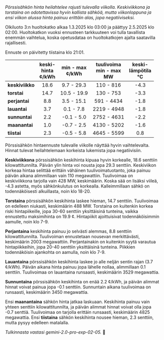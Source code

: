 *Pörssisähkön hinta heilahtelee rajusti tulevalla viikolla. Keskiviikkona ja torstaina on odotettavissa hyvin kallista sähköä, mutta viikonloppuna ja ensi viikon alussa hinta painuu erittäin alas, jopa negatiiviseksi.*


Olkiluoto 3:n huoltokatko alkaa 1.3.2025 klo 03:00 ja päättyy 2.5.2025 klo 02:00. Huoltokatkon vuoksi ennusteen tarkkuuteen voi tulla tavallista enemmän vaihtelua, koska opetusdataa on huoltokatkojen ajalta saatavilla rajallisesti.

Ennuste on päivitetty tiistaina klo 21:01.

|   | keski-<br>hinta<br>¢/kWh | min - max<br>¢/kWh | tuulivoima<br>min - max<br>MW | keski-<br>lämpötila<br>°C |
|:-------------|:----------------:|:----------------:|:-------------:|:-------------:|
|   **keskiviikko**  | 18.6 | 9.7 - 29.3 | 110 - 816 | -4.3 |
|   **torstai**  | 14.7 | 10.5 - 19.9 | 130 - 753 | -3.3 |
| **perjantai** | 8.8  | 3.5 - 15.1  | 591 - 4434  | -1.8  |
| **lauantai**  | 3.7  | 0.1 - 7.8  | 2219 - 4948  | -1.8  |
| **sunnuntai**  | 2.2  | -0.1 - 5.0 | 2752 - 4631  | -2.2  |
| **maanantai**  | 1.0 | -0.7 - 2.5  | 4130 - 5202 | -1.6  |
| **tiistai**  | 2.3  | -0.5 - 5.8  | 4645 - 5599  | 0.8  |

Pörssisähkön hintaennuste tulevalle viikolle näyttää hyvin vaihtelevalta. Hinnat tulevat heilahtelemaan korkeista lukemista jopa negatiivisiin.

**Keskiviikkona** pörssisähkön keskihinta kipuaa hyvin korkealle, 18.6 senttiin kilowattitunnilta. Päivän ylin hinta voi nousta jopa 29.3 senttiin. Keskiviikon korkeaa hintaa selittää erittäin vähäinen tuulivoimatuotanto, joka painuu päivän aikana alimmillaan vain 110 megawattiin. Tuulivoimaa on keskiviikkona tarjolla vain 428 MW, keskimäärin. Koska sää on lisäksi viileä, -4.3 astetta, myös sähkönkulutus on korkealla. Kalleimmillaan sähkö on todennäköisesti alkuillasta, noin klo 18-20.

**Torstaina** pörssisähkön keskihinta laskee hieman, 14.7 senttiin. Tuulivoimaa on edelleen niukasti, keskimäärin 488 MW. Torstaina on kuitenkin korkea riski hintapiikeille, jopa 30-60 senttiin yksittäisinä tunteina, vaikka ennustettu maksimihinta on 19.9 ¢. Hintapiikit ajoittuisivat todennäköisimmin aamulle, noin klo 7-9.

**Perjantaina** keskihinta painuu jo selvästi alemmas, 8.8 senttiin kilowattitunnilta. Tuulivoiman ennustetaan nousevan merkittävästi, keskimäärin 2003 megawattiin. Perjantainakin on kuitenkin syytä varautua hintapiikkeihin, jopa 20-40 senttiin yksittäisinä tunteina. Piikkien todennäköisin ajankohta on aamulla, noin klo 7-9.

**Lauantaina** pörssisähkön keskihinta laskee jo alle neljän sentin rajan (3.7 ¢/kWh). Päivän aikana hinta painuu jopa lähelle nollaa, alimmillaan 0.1 senttiin. Tuulivoimaa on lauantaina runsaasti, keskimäärin 3529 megawattia.

**Sunnuntaina** pörssisähkön keskihinta on enää 2.2 ¢/kWh, ja päivän alimmat hinnat voivat painua jopa -0.1 senttiin. Sunnuntain aikana tuulivoimaa on runsaasti, keskimäärin 3450 megawattia.

Ensi **maanantaina** sähkön hinta jatkaa laskuaan. Keskihinta painuu vain yhteen senttiin kilowattitunnilta, ja päivän alimmat hinnat voivat olla jopa -0.7 senttiä. Tuulivoimaa on tarjolla erittäin runsaasti, keskimäärin 4825 megawattia. Ensi **tiistaina** sähkön keskihinta nousee hieman, 2.3 senttiin, mutta pysyy edelleen matalalla.

*Tulkinnasta vastasi gemini-2.0-pro-exp-02-05.* 💨

